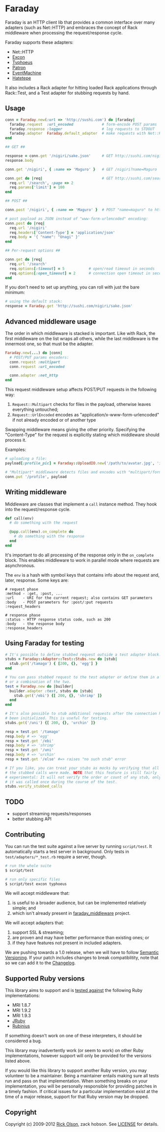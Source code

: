 # Faraday

Faraday is an HTTP client lib that provides a common interface over many
adapters (such as Net::HTTP) and embraces the concept of Rack middleware when
processing the request/response cycle.

Faraday supports these adapters:

* Net::HTTP
* [Excon][]
* [Typhoeus][]
* [Patron][]
* [EventMachine][]
* [Hatetepe][]

It also includes a Rack adapter for hitting loaded Rack applications through
Rack::Test, and a Test adapter for stubbing requests by hand.

## Usage

```ruby
conn = Faraday.new(:url => 'http://sushi.com') do |faraday|
  faraday.request  :url_encoded             # form-encode POST params
  faraday.response :logger                  # log requests to STDOUT
  faraday.adapter  Faraday.default_adapter  # make requests with Net::HTTP
end

## GET ##

response = conn.get '/nigiri/sake.json'     # GET http://sushi.com/nigiri/sake.json
response.body

conn.get '/nigiri', { :name => 'Maguro' }   # GET /nigiri?name=Maguro

conn.get do |req|                           # GET http://sushi.com/search?page=2&limit=100
  req.url '/search', :page => 2
  req.params['limit'] = 100
end

## POST ##

conn.post '/nigiri', { :name => 'Maguro' }  # POST "name=maguro" to http://sushi.com/nigiri

# post payload as JSON instead of "www-form-urlencoded" encoding:
conn.post do |req|
  req.url '/nigiri'
  req.headers['Content-Type'] = 'application/json'
  req.body = '{ "name": "Unagi" }'
end

## Per-request options ##

conn.get do |req|
  req.url '/search'
  req.options[:timeout] = 5           # open/read timeout in seconds
  req.options[:open_timeout] = 2      # connection open timeout in seconds
end
```

If you don't need to set up anything, you can roll with just the bare minimum:

```ruby
# using the default stack:
response = Faraday.get 'http://sushi.com/nigiri/sake.json'
```

## Advanced middleware usage

The order in which middleware is stacked is important. Like with Rack, the
first middleware on the list wraps all others, while the last middleware is the
innermost one, so that must be the adapter.

```ruby
Faraday.new(...) do |conn|
  # POST/PUT params encoders:
  conn.request :multipart
  conn.request :url_encoded

  conn.adapter :net_http
end
```

This request middleware setup affects POST/PUT requests in the following way:

1. `Request::Multipart` checks for files in the payload, otherwise leaves
  everything untouched;
2. `Request::UrlEncoded` encodes as "application/x-www-form-urlencoded" if not
  already encoded or of another type

Swapping middleware means giving the other priority. Specifying the
"Content-Type" for the request is explicitly stating which middleware should
process it.

Examples:

```ruby
# uploading a file:
payload[:profile_pic] = Faraday::UploadIO.new('/path/to/avatar.jpg', 'image/jpeg')

# "Multipart" middleware detects files and encodes with "multipart/form-data":
conn.put '/profile', payload
```

## Writing middleware

Middleware are classes that implement a `call` instance method. They hook into
the request/response cycle.

```ruby
def call(env)
  # do something with the request

  @app.call(env).on_complete do
    # do something with the response
  end
end
```

It's important to do all processing of the response only in the `on_complete`
block. This enables middleware to work in parallel mode where requests are
asynchronous.

The `env` is a hash with symbol keys that contains info about the request and,
later, response. Some keys are:

```
# request phase
:method - :get, :post, ...
:url    - URI for the current request; also contains GET parameters
:body   - POST parameters for :post/:put requests
:request_headers

# response phase
:status - HTTP response status code, such as 200
:body   - the response body
:response_headers
```

## Using Faraday for testing

```ruby
# It's possible to define stubbed request outside a test adapter block.
stubs = Faraday::Adapter::Test::Stubs.new do |stub|
  stub.get('/tamago') { [200, {}, 'egg'] }
end

# You can pass stubbed request to the test adapter or define them in a block
# or a combination of the two.
test = Faraday.new do |builder|
  builder.adapter :test, stubs do |stub|
    stub.get('/ebi') {[ 200, {}, 'shrimp' ]}
  end
end

# It's also possible to stub additional requests after the connection has
# been initialized. This is useful for testing.
stubs.get('/uni') {[ 200, {}, 'urchin' ]}

resp = test.get '/tamago'
resp.body # => 'egg'
resp = test.get '/ebi'
resp.body # => 'shrimp'
resp = test.get '/uni'
resp.body # => 'urchin'
resp = test.get '/else' #=> raises "no such stub" error

# If you like, you can treat your stubs as mocks by verifying that all of
# the stubbed calls were made. NOTE that this feature is still fairly
# experimental: It will not verify the order or count of any stub, only that
# it was called once during the course of the test.
stubs.verify_stubbed_calls
```

## TODO

* support streaming requests/responses
* better stubbing API

## Contributing

You can run the test suite against a live server by running `script/test`. It
automatically starts a test server in background. Only tests in
`test/adapters/*_test.rb` require a server, though.

``` sh
# run the whole suite
$ script/test

# run only specific files
$ script/test excon typhoeus
```

We will accept middleware that:

1. is useful to a broader audience, but can be implemented relatively
   simple; and
2. which isn't already present in [faraday_middleware][] project.

We will accept adapters that:

1. support SSL & streaming;
1. are proven and may have better performance than existing ones; or
2. if they have features not present in included adapters.

We are pushing towards a 1.0 release, when we will have to follow [Semantic
Versioning][semver].  If your patch includes changes to break compatiblitity,
note that so we can add it to the [Changelog][].

## Supported Ruby versions

This library aims to support and is [tested against][travis] the following Ruby
implementations:

* MRI 1.8.7
* MRI 1.9.2
* MRI 1.9.3
* [JRuby][]
* [Rubinius][]

If something doesn't work on one of these interpreters, it should be considered
a bug.

This library may inadvertently work (or seem to work) on other Ruby
implementations, however support will only be provided for the versions listed
above.

If you would like this library to support another Ruby version, you may
volunteer to be a maintainer. Being a maintainer entails making sure all tests
run and pass on that implementation. When something breaks on your
implementation, you will be personally responsible for providing patches in a
timely fashion. If critical issues for a particular implementation exist at the
time of a major release, support for that Ruby version may be dropped.

## Copyright

Copyright (c) 2009-2012 [Rick Olson](mailto:technoweenie@gmail.com), zack hobson.
See [LICENSE][] for details.


  [license]:   https://github.com/technoweenie/faraday/blob/master/LICENSE.md
  [travis]:    http://travis-ci.org/technoweenie/faraday
  [jruby]:     http://jruby.org/
  [rubinius]:  http://rubini.us/
  [semver]:    http://semver.org/
  [changelog]: https://github.com/technoweenie/faraday/wiki/Changelog
  [excon]:     https://github.com/geemus/excon#readme
  [typhoeus]:  https://github.com/typhoeus/typhoeus#readme
  [patron]:    http://toland.github.com/patron/
  [hatetepe]:  https://github.com/lgierth/hatetepe

  [eventmachine]:       https://github.com/igrigorik/em-http-request#readme
  [faraday_middleware]: https://github.com/pengwynn/faraday_middleware/wiki
